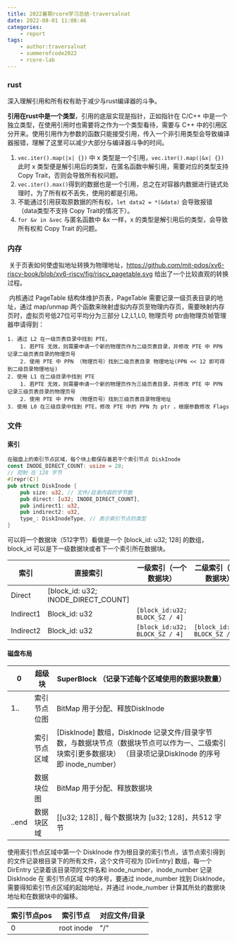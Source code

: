 ```yaml
---
title: 2022暑期rcore学习总结-traversalnat
date: 2022-08-01 11:08:46
categories:
    - report
tags:
    - author:traversalnat
    - summerofcode2022
    - rcore-lab
---
```


### rust
深入理解引用和所有权有助于减少与rust编译器的斗争。

<!-- more -->

**引用在rust中是一个类型**，引用的底层实现是指针，正如指针在 C/C++ 中是一个独立类型，在使用引用时也需要将之作为一个类型看待，需要与 C++ 中的引用区分开来。使用引用作为参数的函数只能接受引用，传入一个非引用类型会导致编译器报错，理解了这里可以减少大部分与编译器斗争的时间。

1. `vec.iter().map(|x| {})` 中 x 类型是一个引用，`vec.iter().map(|&x| {})` 此时 x 类型便是解引用后的类型，在匿名函数中解引用，需要对应的类型支持 Copy Trait，否则会导致所有权问题。
2. `vec.iter().max()`得到的数据也是一个引用，总之在对容器内数据进行链式处理时，为了所有权不丢失，使用的都是引用。
3. 不能通过引用获取原数据的所有权，`let data2 = *(&data)` 会导致报错（data类型不支持 Copy Trait的情况下）。
4. `for &v in &vec` 与匿名函数中 &x 一样，x 的类型是解引用后的类型，会导致所有权和 Copy Trait 的问题。

### 内存

​	关于页表如何使虚拟地址转换为物理地址，https://github.com/mit-pdos/xv6-riscv-book/blob/xv6-riscv/fig/riscv_pagetable.svg 给出了一个比较直观的转换过程。

​	内核通过 PageTable 结构体维护页表，PageTable 需要记录一级页表目录的地址，通过 map/unmap 两个函数来映射虚拟内存页至物理内存页，需要映射内存页时，虚拟页号低27位可平均分为三部分 L2,L1,L0, 物理页号 ptr由物理页帧管理器申请得到：

	1. 通过 L2 在一级页表目录中找到 PTE，
		1. 若PTE 无效，则需要申请一个新的物理页作为二级页表目录，并修改 PTE 中 PPN 记录二级页表目录的物理页号
		2. 使用 PTE 中 PPN （物理页号）找到二级页表目录 物理地址(PPN << 12 即可得到二级目录物理地址)
	2. 使用 L1 在二级目录中找到 PTE
		1. 若PTE 无效，则需要申请一个新的物理页作为三级页表目录，并修改 PTE 中 PPN 记录三级页表目录的物理页号
		2. 使用 PTE 中 PPN （物理页号）找到三级页表目录物理地址
	3. 使用 L0 在三级目录中找到 PTE，修改 PTE 中的 PPN 为 ptr ，根据参数修改 Flags



### 文件

#### 索引

```rust
在磁盘上的索引节点区域，每个块上都保存着若干个索引节点 DiskInode
const INODE_DIRECT_COUNT: usize = 28;
// 控制 在 128 字节
#[repr(C)]
pub struct DiskInode {
    pub size: u32, // 文件/目录内容的字节数
    pub direct: [u32; INODE_DIRECT_COUNT], 
    pub indirect1: u32, 
    pub indirect2: u32,
    type_: DiskInodeType, // 表示索引节点的类型
}
```

可以将一个数据块（512字节）看做是一个 [block_id: u32; 128] 的数组，block_id 可以是下一级数据块或者下一个索引所在数据块。

| 索引      | 直接索引                             | 一级索引（一个数据块）          | 二级索引（一个数据块）          |
| --------- | ------------------------------------ | ------------------------------- | ------------------------------- |
| Direct    | [block_id:  u32; INODE_DIRECT_COUNT] |                                 |                                 |
| Indirect1 | Block_id:  u32                       | `[block_id:u32;  BLOCK_SZ / 4]` | ` `                             |
| Indirect2 | Block_id:  u32                       | `[block_id:u32;  BLOCK_SZ / 4]` | `[block_id:u32;  BLOCK_SZ / 4]` |

#### 磁盘布局

| 0     | 超级块       | SuperBlock  （记录下述每个区域使用的数据块数量）             |
| ----- | ------------ | ------------------------------------------------------------ |
| 1..   | 索引节点位图 | BitMap 用于分配、释放DiskInode                               |
|       | 索引节点区域 | [DiskInode] 数组，DiskInode 记录文件/目录字节数，与数据块节点（数据块节点可以作为一、二级索引块索引更多数据块）  （目录项记录DiskInode 的序号即 inode_number） |
|       | 数据块位图   | BitMap 用于分配、释放数据块                                  |
| ..end | 数据块区域   | [[u32; 128]] , 每个数据块为 [u32; 128]，共512 字节           |

使用索引节点区域中第一个 DiskInode 作为根目录的索引节点，该节点索引得到的文件记录根目录下的所有文件，这个文件可视为 [DirEntry] 数组，每一个DirEntry 记录着该目录项的文件名和 inode_number，inode_number 记录 DiskInode 在 索引节点区域 中的序号，要通过 inode_number 找到 DiskInode，需要得知索引节点区域的起始地址，并通过 inode_number 计算其所处的数据块地址和在数据块中的偏移。

| 索引节点pos | 索引节点   | 对应文件/目录 |
| ----------- | ---------- | ------------- |
| 0           | root inode | "/"           |

